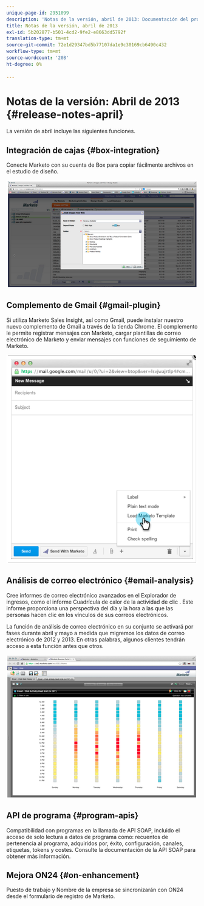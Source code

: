 ```yaml
---
unique-page-id: 2951099
description: 'Notas de la versión, abril de 2013: Documentación del producto de Marketo'
title: Notas de la versión, abril de 2013
exl-id: 5b202877-b501-4cd2-9fe2-e8663dd5792f
translation-type: tm+mt
source-git-commit: 72e1d29347bd5b77107da1e9c30169cb6490c432
workflow-type: tm+mt
source-wordcount: '208'
ht-degree: 0%

---
```


# Notas de la versión: Abril de 2013 {#release-notes-april}

La versión de abril incluye las siguientes funciones.

## Integración de cajas {#box-integration}

Conecte Marketo con su cuenta de Box para copiar fácilmente archivos en el estudio de diseño.

![](assets/image2014-9-22-15-3a47-3a56.png)

## Complemento de Gmail {#gmail-plugin}

Si utiliza Marketo Sales Insight, así como Gmail, puede instalar nuestro nuevo complemento de Gmail a través de la tienda Chrome. El complemento le permite registrar mensajes con Marketo, cargar plantillas de correo electrónico de Marketo y enviar mensajes con funciones de seguimiento de Marketo.

![](assets/image2014-9-22-15-3a48-3a57.png)

## Análisis de correo electrónico {#email-analysis}

Cree informes de correo electrónico avanzados en el Explorador de ingresos, como el informe Cuadrícula de calor de la actividad de clic . Este informe proporciona una perspectiva del día y la hora a las que las personas hacen clic en los vínculos de sus correos electrónicos.

La función de análisis de correo electrónico en su conjunto se activará por fases durante abril y mayo a medida que migremos los datos de correo electrónico de 2012 y 2013. En otras palabras, algunos clientes tendrán acceso a esta función antes que otros.

![](assets/image2014-9-22-15-3a49-3a16.png)

## API de programa {#program-apis}

Compatibilidad con programas en la llamada de API SOAP, incluido el acceso de solo lectura a datos de programa como: recuentos de pertenencia al programa, adquiridos por, éxito, configuración, canales, etiquetas, tokens y costes. Consulte la documentación de la API SOAP para obtener más información.

## Mejora ON24 {#on-enhancement}

Puesto de trabajo y Nombre de la empresa se sincronizarán con ON24 desde el formulario de registro de Marketo.
